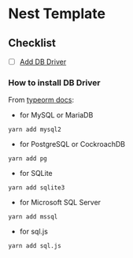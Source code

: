 # Nest Template


## Checklist
- [ ] [Add DB Driver](#how-to-install-db-driver)



### How to install DB Driver
From [typeorm docs](https://typeorm.io/#installation):

- for MySQL or MariaDB

`yarn add mysql2`

- for PostgreSQL or CockroachDB

`yarn add pg`

- for SQLite

`yarn add sqlite3`

- for Microsoft SQL Server

`yarn add mssql`

- for sql.js

`yarn add sql.js`
